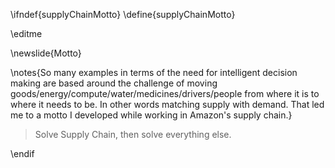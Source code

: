 \ifndef{supplyChainMotto}
\define{supplyChainMotto}

\editme

\newslide{Motto}

\notes{So many examples in terms of the need for intelligent decision making are based around the challenge of moving goods/energy/compute/water/medicines/drivers/people from where it is to where it needs to be. In other words matching supply with demand. That led me to a motto I developed while working in Amazon's supply chain.}

> Solve Supply Chain, then solve everything else.



\endif
